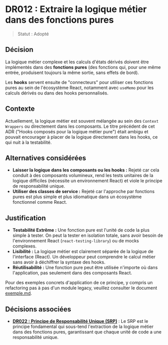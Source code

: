 # DR012 : Extraire la logique métier dans des fonctions pures

> Statut : Adopté

## Décision

La logique métier complexe et les calculs d'états dérivés doivent être implémentés dans des **fonctions pures** (des fonctions qui, pour une même entrée, produisent toujours la même sortie, sans effets de bord).

Les **hooks** servent ensuite de "connecteurs" pour utiliser ces fonctions pures au sein de l'écosystème React, notamment avec `useMemo` pour les calculs dérivés ou dans des hooks personnalisés.

## Contexte

Actuellement, la logique métier est souvent mélangée au sein des `Context Wrappers` ou directement dans les composants. Le titre précédent de cet ADR ("Hooks composés pour la logique métier pure") était ambigu et pouvait encourager à placer de la logique directement dans les hooks, ce qui nuit à la testabilité.

## Alternatives considérées

- **Laisser la logique dans les composants ou les hooks :** Rejeté car cela conduit à des composants volumineux, rend les tests unitaires de la logique difficiles (nécessite un environnement React) et viole le principe de responsabilité unique.
- **Utiliser des classes de service :** Rejeté car l'approche par fonctions pures est plus simple et plus idiomatique dans un écosystème fonctionnel comme React.

## Justification

- **Testabilité Extrême :** Une fonction pure est l'unité de code la plus simple à tester. On peut la tester en isolation totale, sans avoir besoin de l'environnement React (`react-testing-library`) ou de mocks complexes.
- **Lisibilité :** La logique métier est clairement séparée de la logique de l'interface (React). Un développeur peut comprendre le calcul métier sans avoir à déchiffrer la syntaxe des hooks.
- **Réutilisabilité :** Une fonction pure peut être utilisée n'importe où dans l'application, pas seulement dans des composants React.

Pour des exemples concrets d'application de ce principe, y compris un refactoring pas à pas d'un module legacy, veuillez consulter le document [exemple.md](../architecture/exemple.md).

## Décisions associées

- **[DR022 : Principe de Responsabilité Unique (SRP)](./DR022%20%20Principe%20de%20Responsabilité%20Unique%20(SRP).md)** : Le SRP est le principe fondamental qui sous-tend l'extraction de la logique métier dans des fonctions pures, garantissant que chaque unité de code a une responsabilité unique.
